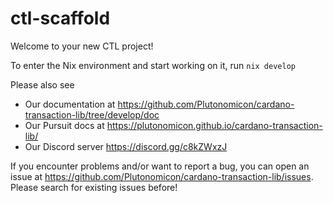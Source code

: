 # ctl-scaffold

Welcome to your new CTL project!

To enter the Nix environment and start working on it, run `nix develop`

Please also see

- Our documentation at https://github.com/Plutonomicon/cardano-transaction-lib/tree/develop/doc
- Our Pursuit docs at https://plutonomicon.github.io/cardano-transaction-lib/
- Our Discord server https://discord.gg/c8kZWxzJ

If you encounter problems and/or want to report a bug, you can open an issue at https://github.com/Plutonomicon/cardano-transaction-lib/issues. Please search for existing issues before!
